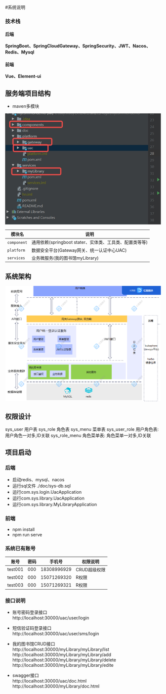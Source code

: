 

#系统说明

### 技术栈
#### 后端
**SpringBoot、SpringCloudGateway、SpringSecurity、JWT、Nacos、Redis、Mysql**
#### 前端
**Vue、Element-ui**

## 服务端项目结构

* maven多模块

![项目目录结构.jpg](./doc/项目目录结构.jpg)



| 模块名                | 说明                     |
|---------|-------------|
| `component`    | 通用依赖(springboot stater、实体类、工具类、配置类等等)        |
| `platform`  | 数据安全平台(Gateway网关、统一认证中心UAC)       |
| `services` | 业务微服务(我的图书馆myLibrary) |


## 系统架构

![软件架构图.png](./doc/软件架构图.png)

## 权限设计

sys_user  用户表
sys_role  角色表
sys_menu  菜单表
sys_user_role  用户角色表: 用户角色一对多,ID关联
sys_role_menu  角色菜单表: 角色菜单一对多,ID关联

## 项目启动
### 后端
* 启动redis、mysql、nacos
* 运行sql文件  ./doc/sys-db.sql
* 运行com.sys.login.UacApplication
* 运行com.sys.library.UacApplication
* 运行com.sys.library.MyLibraryApplication

### 前端
* npm install
* npm run serve

### 系统已有账号


| 账号                | 密码                     |            手机号   |权限说明|
|--------------------|------------------------|-------------|------------|
| test001   |000        |18308996929|CRUD超级权限|
| test002  | 000      |15071269320|R权限|
| test003 | 000 |15071269321|R权限|




### 接口说明
* 账号密码登录接口  
  http://localhost:30000/uac/user/login  
* 短信验证码登录接口  
  http://localhost:30000/uac/user/sms/login  
* 我的图书馆CRUD接口  
  http://localhost:30000/myLibrary/myLibrary/list  
  http://localhost:30000/myLibrary/myLibrary/add  
  http://localhost:30000/myLibrary/myLibrary/delete  
  http://localhost:30000/myLibrary/myLibrary/edite  

* swagger接口  
  http://localhost:30000/uac/doc.html  
  http://localhost:30000/myLibrary/doc.html  



